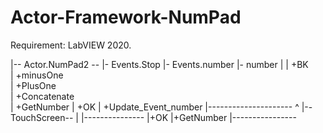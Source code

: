 # Actor-Framework-NumPad
Requirement: LabVIEW 2020.



|-- Actor.NumPad2 --
|- Events.Stop
|- Events.number
|- number
|
| +BK                
| +minusOne          
| +PlusOne           
| +Concatenate  
| +GetNumber
| +OK
| +Update_Event_number
|---------------------
          ^
|--TouchScreen--
|
|---------------
|+OK
|+GetNumber
|----------------


